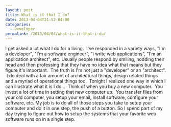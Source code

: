 ```yaml
---
layout: post
title: What is it that I do?
date: 2013-04-04T21:52-04:00
categories:
  - Developer
permalink: /2013/04/04/what-is-it-that-i-do/
---
```

I get asked a lot what I do for a living.  I've responded in a variety ways, "I'm a developer", "I'm a software engineer", "I write web applications", "I'm an application architect", etc. Usually people respond by smiling, nodding their head and then professing that they have no idea what that means but they figure it's important.  The truth is I'm not just a "developer" or an "architect".  I do deal with a fair amount of architectural things, design related things and a myriad of operational things too.  Tonight I realized one way in which I can illustrate what it is I do...  Think of when you buy a new computer.  You invest a lot of time in setting that new computer up.  You transfer files from your old computer, you setup your email, install software, configure your software, etc. My job is to do all of those steps you take to setup your computer and do it in one step, the push of a button. So I spend part of my day trying to figure out how to setup the systems that your favorite web software runs on in a single step.
